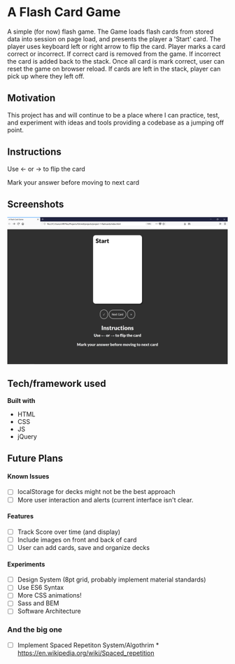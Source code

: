 
# A Flash Card Game

A simple (for now) flash game. The Game loads flash cards from stored data into session on page load, and presents the player a 'Start' card. The player uses keyboard left or right arrow to flip the card. Player marks a card correct or incorrect. If correct card is removed from the game. If incorrect the card is added back to the stack. Once all card is mark correct, user can reset the game on browser reload. If cards are left in the stack, player can pick up where they left off.

## Motivation

This project has and will continue to be a place where I can practice, test, and experiment with ideas and tools providing a codebase as a jumping off point. 

## Instructions 

Use ← or → to flip the card

Mark your answer before moving to next card

## Screenshots

![](screen.png)

## Tech/framework used

<b>Built with</b>
- HTML
- CSS
- JS
- jQuery

## Future Plans

#### Known Issues 

- [ ] localStorage for decks might not be the best approach 
- [ ] More user interaction and alerts (current interface isn't  clear. 

#### Features 
- [ ] Track Score over time (and display)
- [ ] Include images on front and back of card
- [ ] User can add cards, save and organize decks

#### Experiments
- [ ]  Design System (8pt grid, probably implement material standards)
- [ ]  Use ES6 Syntax 
- [ ]  More CSS animations!    
- [ ] Sass and BEM
- [ ] Software Architecture

### And the big one

- [ ] Implement Spaced Repetiton System/Algothrim 
      * https://en.wikipedia.org/wiki/Spaced_repetition
